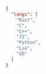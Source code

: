 ```json
{
  "langs": [
    "Rust",
    "C",
    "C++",
    "JS",
    "Python",
    "Lua",
    "GO"
  ]
}
```
<!--
**a1008hgx08lmzpu/a1008hgx08lmzpu** is a ✨ _special_ ✨ repository because its `README.md` (this file) appears on your GitHub profile.

Here are some ideas to get you started:

- 🔭 I’m currently working on ...
- 🌱 I’m currently learning ...
- 👯 I’m looking to collaborate on ...
- 🤔 I’m looking for help with ...
- 💬 Ask me about ...
- 📫 How to reach me: ...
- 😄 Pronouns: ...
- ⚡ Fun fact: ...
-->
